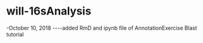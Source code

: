 # will-16sAnalysis
-October 10, 2018
----added RmD and ipynb file of AnnotationExercise Blast tutorial
